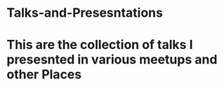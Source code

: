 # Talks-and-Presesntations

# This are the collection of talks I presesnted in various meetups and other Places
